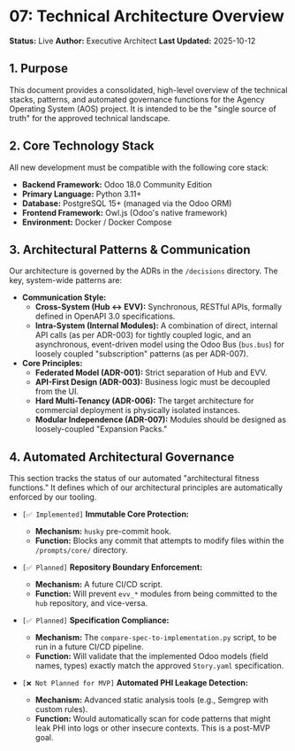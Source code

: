 # 07: Technical Architecture Overview

**Status:** Live
**Author:** Executive Architect
**Last Updated:** 2025-10-12

## 1. Purpose

This document provides a consolidated, high-level overview of the technical stacks, patterns, and automated governance functions for the Agency Operating System (AOS) project. It is intended to be the "single source of truth" for the approved technical landscape.

## 2. Core Technology Stack

All new development must be compatible with the following core stack:

-   **Backend Framework:** Odoo 18.0 Community Edition
-   **Primary Language:** Python 3.11+
-   **Database:** PostgreSQL 15+ (managed via the Odoo ORM)
-   **Frontend Framework:** Owl.js (Odoo's native framework)
-   **Environment:** Docker / Docker Compose

## 3. Architectural Patterns & Communication

Our architecture is governed by the ADRs in the `/decisions` directory. The key, system-wide patterns are:

-   **Communication Style:**
    -   **Cross-System (Hub <-> EVV):** Synchronous, RESTful APIs, formally defined in OpenAPI 3.0 specifications.
    -   **Intra-System (Internal Modules):** A combination of direct, internal API calls (as per ADR-003) for tightly coupled logic, and an asynchronous, event-driven model using the Odoo Bus (`bus.bus`) for loosely coupled "subscription" patterns (as per ADR-007).
-   **Core Principles:**
    -   **Federated Model (ADR-001):** Strict separation of Hub and EVV.
    -   **API-First Design (ADR-003):** Business logic must be decoupled from the UI.
    -   **Hard Multi-Tenancy (ADR-006):** The target architecture for commercial deployment is physically isolated instances.
    -   **Modular Independence (ADR-007):** Modules should be designed as loosely-coupled "Expansion Packs."

## 4. Automated Architectural Governance

This section tracks the status of our automated "architectural fitness functions." It defines which of our architectural principles are automatically enforced by our tooling.

-   `[✅ Implemented]` **Immutable Core Protection:**
    -   **Mechanism:** `husky` pre-commit hook.
    -   **Function:** Blocks any commit that attempts to modify files within the `/prompts/core/` directory.

-   `[✅ Planned]` **Repository Boundary Enforcement:**
    -   **Mechanism:** A future CI/CD script.
    -   **Function:** Will prevent `evv_*` modules from being committed to the `hub` repository, and vice-versa.

-   `[✅ Planned]` **Specification Compliance:**
    -   **Mechanism:** The `compare-spec-to-implementation.py` script, to be run in a future CI/CD pipeline.
    -   **Function:** Will validate that the implemented Odoo models (field names, types) exactly match the approved `Story.yaml` specification.

-   `[❌ Not Planned for MVP]` **Automated PHI Leakage Detection:**
    -   **Mechanism:** Advanced static analysis tools (e.g., Semgrep with custom rules).
    -   **Function:** Would automatically scan for code patterns that might leak PHI into logs or other insecure contexts. This is a post-MVP goal.
